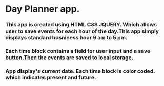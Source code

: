 # Day Planner app.
### This app is created using HTML CSS JQUERY. Which allows user to save events for each hour of the day.This app simply displays standard busniness hour 9 am to 5 pm. 

### Each time block contains a field for user input and a save button.Then the events are saved to local storage.
### App display's current date. Each time block is color coded. which indicates present and future. 
